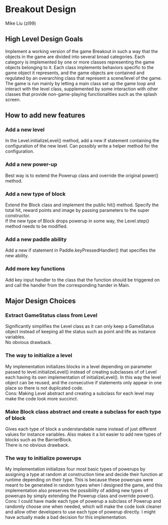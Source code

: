 # Breakout Design
Mike Liu (zl99)

## High Level Design Goals
Implement a working version of the game Breakout in such a way that the objects in the game are divided into several
broad categories. Each category is implemented by one or more classes representing the game objects belonging to it.
Each class implements behaviors specific to the game object it represents, and the game objects are contained and regulated
by an overarching class that represent a scene/level of the game. The game is run mainly by letting a main class set up
the game loop and interact with the level class, supplemented by some interaction with other classes that provide
non-game-playing functionalities such as the splash screen.

## How to add new features
### Add a new level
In the Level.initializeLevel() method, add a new if statement containing the configuration of the new level. Can possibly write
a helper method for the configuration.

### Add a new power-up
Best way is to extend the Powerup class and override the original power() method.

### Add a new type of block
Extend the Block class and implement the public hit() method. Specify the total hit, reward points and image by passing
parameters to the super constructor.  
If the new type of Block drops powerup in some way, the Level.step() method needs to be modified.

### Add a new paddle ability
Add a new if statement in Paddle.keyPressedHandler() that specifies the new ability.

### Add more key functions
Add key input handler to the class that the function should be triggered on and call the handler from the corresponding hander
in Main.

## Major Design Choices
### Extract GameStatus class from Level
Significantly simplifies the Level class as it can only keep a GameStatus object instead of keeping all the status such as
point and life as instance variables.  
No obvious drawback.

### The way to initialize a level
My implementation initializes blocks in a level depending on parameter passed to level.initializeLevel() instead of creating
subclasses of of Level each having its own implementation of initializeLevel(). In this way the level object can be reused,
and the consecutive if statements only appear in one place so there is not duplicated
code.  
Cons: Making Level abstract and creating a subclass for each level may make the code look more succinct.

### Make Block class abstract and create a subclass for each type of block
Gives each type of block a understandable name instead of just different values for instance variables. Also makes it a lot
easier to add new types of blocks such as the BarrierBlock.  
There is no obvious drawback.

### The way to initialize powerups
My implementation initializes four most basic types of powerups by assigning a type at random at construction time and decide
their function at runtime depending on their type. This is because these powerups were meant to be generated in random types
when I designed the game, and this implementation also preserves the possibility of adding new types of powerups by simply
extending the Powerup class and override power().  
Cons: I could have made each type of powerup a subclass of Powerup and randomly choose one when needed, which will make the code
look cleaner and allow other developers to use each type of powerup directly. I might have actually made a bad decision for
this implementation.
